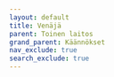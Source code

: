 ```yaml
---
layout: default
title: Venäjä
parent: Toinen laitos
grand_parent: Käännökset
nav_exclude: true
search_exclude: true
---
```

